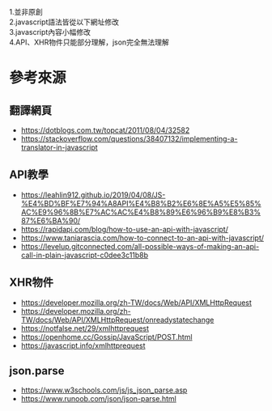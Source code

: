 1.並非原創   
2.javascript語法皆從以下網址修改   
3.javascript內容小幅修改   
4.API、XHR物件只能部分理解，json完全無法理解

# 參考來源
## 翻譯網頁
- https://dotblogs.com.tw/topcat/2011/08/04/32582
- https://stackoverflow.com/questions/38407132/implementing-a-translator-in-javascript
## API教學
- https://leahlin912.github.io/2019/04/08/JS-%E4%BD%BF%E7%94%A8API%E4%B8%B2%E6%8E%A5%E5%85%AC%E9%96%8B%E7%AC%AC%E4%B8%89%E6%96%B9%E8%B3%87%E6%BA%90/
- https://rapidapi.com/blog/how-to-use-an-api-with-javascript/
- https://www.taniarascia.com/how-to-connect-to-an-api-with-javascript/
- https://levelup.gitconnected.com/all-possible-ways-of-making-an-api-call-in-plain-javascript-c0dee3c11b8b
## XHR物件
- https://developer.mozilla.org/zh-TW/docs/Web/API/XMLHttpRequest
- https://developer.mozilla.org/zh-TW/docs/Web/API/XMLHttpRequest/onreadystatechange
- https://notfalse.net/29/xmlhttprequest
- https://openhome.cc/Gossip/JavaScript/POST.html
- https://javascript.info/xmlhttprequest
## json.parse
- https://www.w3schools.com/js/js_json_parse.asp
- https://www.runoob.com/json/json-parse.html